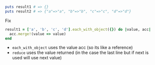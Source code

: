 ```ruby
puts result1 # => {}
puts result2 # => {"a"=>"a", "b"=>"b", "c"=>"c", "d"=>"d"}
```
Fix
```ruby
result1 = ['a', 'b', 'c', 'd'].each_with_object({}) do |value, acc|
  acc.merge!(value => value)
end
```
 - `each_with_object` uses the value acc (so its like a reference)
 - `reduce` uses the value returned (in the case the last line but if next is used will use next value)
